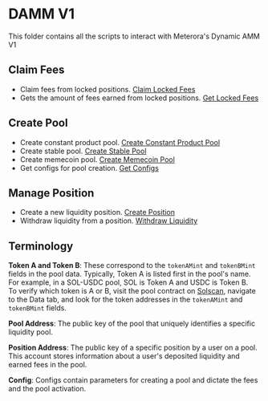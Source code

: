 # DAMM V1

This folder contains all the scripts to interact with Meterora's Dynamic AMM V1

## Claim Fees
 - Claim fees from locked positions. [Claim Locked Fees](./claim-fees/src/claim-locked-fees.ts)
- Gets the amount of fees earned from locked positions. [Get Locked Fees](./claim-fees/src/get-locked-fees.ts)

## Create Pool
- Create constant product pool. [Create Constant Product Pool](./create-pool/src/constant-product.ts)
- Create stable pool. [Create Stable Pool](./create-pool/src/stable-pool.ts)
- Create memecoin pool. [Create Memecoin Pool](./create-pool/src/memecoin-pool.ts)
- Get configs for pool creation. [Get Configs](./create-pool/src/get-configs.ts)

## Manage Position
- Create a new liquidity position. [Create Position](./manage-position/src/create-position.ts)
- Withdraw liquidity from a position. [Withdraw Liquidity](./manage-position/src/withdraw-liquidity.ts)


## Terminology

**Token A and Token B**: These correspond to the `tokenAMint` and `tokenBMint` fields in the pool data. Typically, Token A is listed first in the pool's name.  
For example, in a SOL-USDC pool, SOL is Token A and USDC is Token B.  
To verify which token is A or B, visit the pool contract on [Solscan](https://solscan.io/), navigate to the Data tab, and look for the token addresses in the  `tokenAMint` and `tokenBMint` fields.

**Pool Address**: The public key of the pool that uniquely identifies a specific liquidity pool.

**Position Address**: The public key of a specific position by a user on a pool. 
This account stores information about a user's deposited liquidity and earned fees in the pool.

**Config**: Configs contain parameters for creating a pool and dictate the fees and the pool activation.
